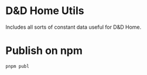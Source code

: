 # D&D Home Utils

Includes all sorts of constant data useful for D&D Home.

# Publish on npm

```bash
pnpm publ
```
